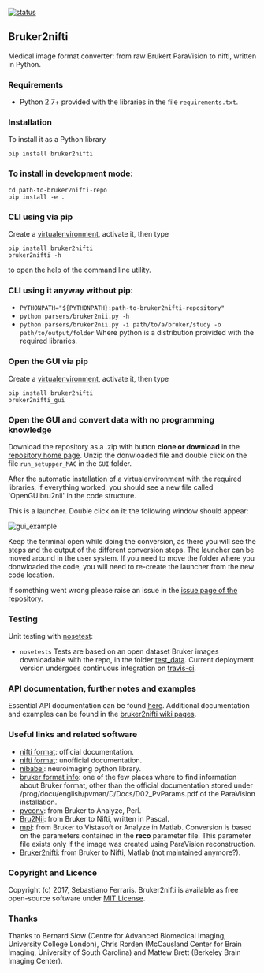 [![status](http://joss.theoj.org/papers/2ee6a3a3b1a4d8df1633f601bf2b0ffe/status.svg)](http://joss.theoj.org/papers/2ee6a3a3b1a4d8df1633f601bf2b0ffe)


## Bruker2nifti

Medical image format converter: from raw Brukert ParaVision to nifti, written in Python.

### Requirements
* Python 2.7+ provided with the libraries in the file `requirements.txt`.

### Installation
To install it as a Python library
```
pip install bruker2nifti
```

### To install in development mode:
```
cd path-to-bruker2nifti-repo
pip install -e .
```

### CLI using via pip
Create a [virtualenvironment](http://python-guide-pt-br.readthedocs.io/en/latest/dev/virtualenvs/), activate it, then type
```
pip install bruker2nifti
bruker2nifti -h
```
to open the help of the command line utility.

### CLI using it anyway without pip:
* `PYTHONPATH="${PYTHONPATH}:path-to-bruker2nifti-repository"`
* `python parsers/bruker2nii.py -h`
* `python parsers/bruker2nii.py -i path/to/a/bruker/study -o path/to/output/folder`
Where python is a distribution proivided with the required libraries.

### Open the GUI via pip
Create a [virtualenvironment](http://python-guide-pt-br.readthedocs.io/en/latest/dev/virtualenvs/), activate it, then type
```
pip install bruker2nifti
bruker2nifti_gui
```

### Open the GUI and convert data with no programming knowledge
Download the repository as a .zip with button **clone or download** in the [repository home page](https://github.com/SebastianoF/bruker2nifti).
Unzip the donwloaded file and double click on the file `run_setupper_MAC` in the `GUI` folder.

After the automatic installation of a virtualenvironment with the required libraries, if everything worked, you should see a new file called 'OpenGUIbru2nii' in the code structure. 

This is a launcher. Double click on it: the following window should appear:  

![gui_example](https://github.com/SebastianoF/bruker2nifti/blob/master/screenshots/gui_example.jpg)

Keep the terminal open while doing the conversion, as there you will see the steps and the output of the different
conversion steps.
The launcher can be moved around in the user system. If you need to move the folder where you donwloaded the code, you will need to re-create the 
launcher from the new code location.

If something went wrong please raise an issue in the [issue page of the repository](https://github.com/SebastianoF/bruker2nifti/issues).

### Testing
Unit testing with [nosetest](http://pythontesting.net/framework/nose/nose-introduction/):
* `nosetests`
Tests are based on an open dataset Bruker images downloadable with the repo, in the folder 
[test_data](https://github.com/SebastianoF/bruker2nifti/tree/master/test_data).
Current deployment version undergoes continuous integration on [travis-ci](https://travis-ci.org/SebastianoF/bruker2nifti).

### API documentation, further notes and examples <a name="up"></a>
Essential API documentation can be found [here](bruker2nifti.rtfd.io).
Additional documentation and examples can be found in the [bruker2nifti wiki pages](https://github.com/SebastianoF/bruker2nifti/wiki).

### Useful links and related software <a name="utilities"></a>
+ [nifti format](https://nifti.nimh.nih.gov/nifti-1): official documentation.
+ [nifti format](https://brainder.org/2012/09/23/the-nifti-file-format/): unofficial documentation.
+ [nibabel](http://nipy.org/nibabel/): neuroimaging python library. 
+ [bruker format info](http://imaging.mrc-cbu.cam.ac.uk/imaging/FormatBruker): one of the few places where to find 
information about Bruker format, other than the official documentation stored under 
<PvInstDir>/prog/docu/english/pvman/D/Docs/D02_PvParams.pdf of the ParaVision installation. 
+ [pvconv](https://github.com/matthew-brett/pvconv): from Bruker to Analyze, Perl.
+ [Bru2Nii](https://github.com/neurolabusc/Bru2Nii): from Bruker to Nifti, written in Pascal. 
+ [mpi](https://github.com/francopestilli/mpi): from Bruker to Vistasoft or Analyze in Matlab. Conversion is based on the parameters contained in the **reco** parameter file. This
parameter file exists only if the image was created using ParaVision reconstruction.
+ [Bruker2nifti](https://github.com/CristinaChavarrias/Bruker2nifti): from Bruker to Nifti, Matlab (not maintained anymore?).


### Copyright and Licence 
Copyright (c) 2017, Sebastiano Ferraris.
Bruker2nifti is available as free open-source software under [MIT License](https://github.com/SebastianoF/bruker2nifti/blob/master/LICENCE.txt).

### Thanks <a name="thanks"></a>
Thanks to 
Bernard Siow (Centre for Advanced Biomedical Imaging, University College London), 
Chris Rorden (McCausland Center for Brain Imaging, University of South Carolina) 
and 
Mattew Brett (Berkeley Brain Imaging Center).
